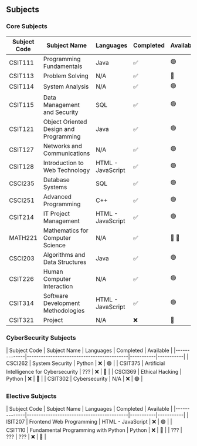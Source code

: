 ## Subjects

### Core Subjects
| Subject Code | Subject Name                              | Languages | Completed | Available |
|--------------|-------------------------------------------|-----------|---------|----------------|
| CSIT111      | Programming Fundamentals                  | Java | :white_check_mark: | :green_circle: |
| CSIT113      | Problem Solving                           | N/A | :white_check_mark: | :red_circle: |
| CSIT114      | System Analysis                           | N/A | :white_check_mark: | :green_circle: |
| CSIT115      | Data Management and Security              | SQL | :white_check_mark: | :green_circle: |
| CSIT121      | Object Oriented Design and Programming    | Java | :white_check_mark: | :green_circle: |
| CSIT127      | Networks and Communications               | N/A | :white_check_mark: | :green_circle: |
| CSIT128      | Introduction to Web Technology            | HTML - JavaScript | :white_check_mark: | :green_circle: |
| CSCI235      | Database Systems                          | SQL | :white_check_mark: | :green_circle: |
| CSCI251      | Advanced Programming                      | C++ | :white_check_mark: | :green_circle: |
| CSIT214      | IT Project Management                     | HTML - JavaScript| :white_check_mark: | :green_circle: |
| MATH221      | Mathematics for Computer Science          | N/A | :white_check_mark: | :red_circle: :vomiting_face: |
| CSCI203      | Algorithms and Data Structures            | Java | :white_check_mark: | :green_circle: |
| CSIT226      | Human Computer Interaction                | N/A | :white_check_mark: | :green_circle: |
| CSIT314      | Software Development Methodologies        | HTML - JavaScript | :white_check_mark: | :green_circle: |
| CSIT321      | Project                                   | N/A | :x: | :red_circle: |

### CyberSecurity Subjects
| Subject Code | Subject Name                              | Languages | Completed | Available |
|--------------|-------------------------------------------|-----------|-----------|
| CSCI262      | System Security                           | Python | :x: | :green_circle: |
| CSIT375      | Artificial Intelligence for Cybersecurity | ??? | :x: | :red_circle: |
| CSCI369      | Ethical Hacking                           | Python | :x: | :red_circle: |
| CSIT302      | Cybersecurity                             | N/A | :x: | :green_circle: |

### Elective Subjects
| Subject Code | Subject Name                              | Languages | Completed | Available |
|--------------|-------------------------------------------|-----------|-----------|
| ISIT207      | Frontend Web Programming                  | HTML - JavaScript | :x: | :green_circle: |
| CSIT110      | Fundamental Programming with Python       | Python | :x: | :red_circle: |
| ???          | ???                                       | ??? | :x: | :red_circle: |
